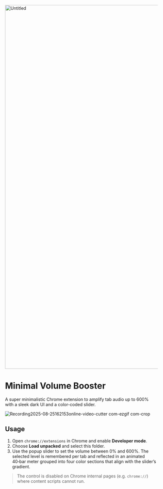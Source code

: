 <img width="1200" alt="Untitled" src="https://github.com/user-attachments/assets/fcab9790-ba60-48be-b864-5f2533af34d4" />

# Minimal Volume Booster

A super minimalistic Chrome extension to amplify tab audio up to 600% with a sleek dark UI and a color-coded slider.

![Recording2025-08-25162153online-video-cutter com-ezgif com-crop](https://github.com/user-attachments/assets/53d02c72-c5bb-48b9-b6d4-694a7be0b960)

## Usage

1. Open `chrome://extensions` in Chrome and enable **Developer mode**.
2. Choose **Load unpacked** and select this folder.
3. Use the popup slider to set the volume between 0% and 600%.
   The selected level is remembered per tab and reflected in an animated
    40‑bar meter grouped into four color sections that align with the
    slider’s gradient.

> The control is disabled on Chrome internal pages (e.g. `chrome://`) where
> content scripts cannot run.
